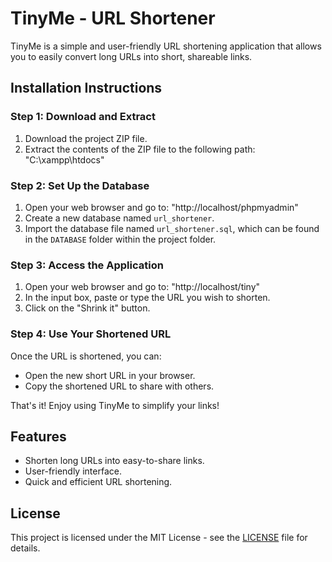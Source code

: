 # TinyMe - URL Shortener

TinyMe is a simple and user-friendly URL shortening application that allows you to easily convert long URLs into short, shareable links.



## Installation Instructions

### Step 1: Download and Extract

1. Download the project ZIP file.
2. Extract the contents of the ZIP file to the following path: "C:\xampp\htdocs"

### Step 2: Set Up the Database

1. Open your web browser and go to: "http://localhost/phpmyadmin"
2. Create a new database named `url_shortener`.
3. Import the database file named `url_shortener.sql`, which can be found in the `DATABASE` folder within the project folder.

### Step 3: Access the Application

1. Open your web browser and go to: "http://localhost/tiny"
2. In the input box, paste or type the URL you wish to shorten.
3. Click on the "Shrink it" button.

### Step 4: Use Your Shortened URL

Once the URL is shortened, you can:
- Open the new short URL in your browser.
- Copy the shortened URL to share with others.

That's it! Enjoy using TinyMe to simplify your links!

## Features

- Shorten long URLs into easy-to-share links.
- User-friendly interface.
- Quick and efficient URL shortening.

## License

This project is licensed under the MIT License - see the [LICENSE](LICENSE) file for details.